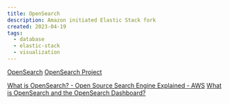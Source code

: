 ```yaml
---
title: OpenSearch
description: Amazon initiated Elastic Stack fork
created: 2023-04-19
tags:
  - database
  - elastic-stack
  - visualization
---
```


[OpenSearch](https://opensearch.org/)
[OpenSearch Project](https://github.com/opensearch-project)

[What is OpenSearch? - Open Source Search Engine Explained - AWS](https://aws.amazon.com/what-is/opensearch/)
[What is OpenSearch and the OpenSearch Dashboard?](https://www.elastic.co/what-is/opensearch)
